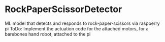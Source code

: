 # RockPaperScissorDetector
ML model that detects and responds to rock-paper-scissors via raspberry pi
ToDo: Implement the actuation code for the attached motors, for a barebones hand robot, attached to the pi
